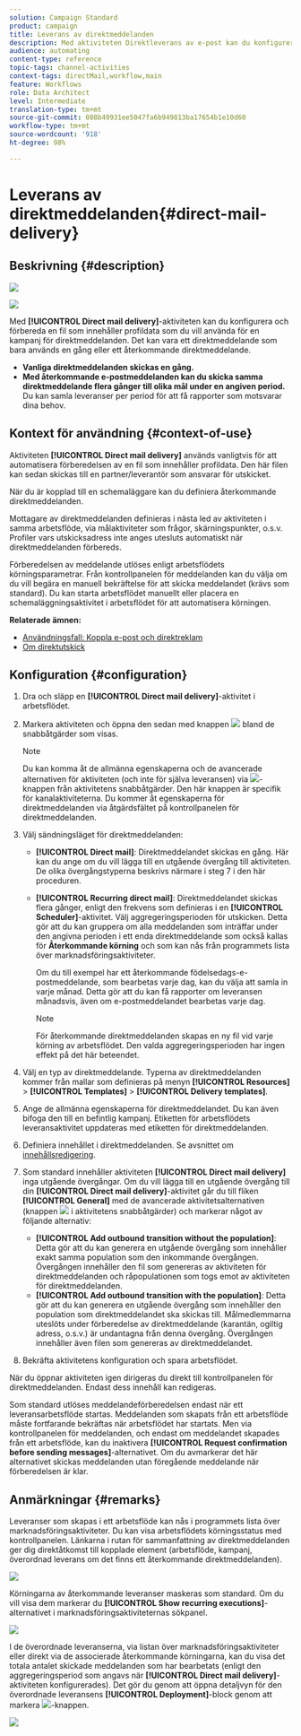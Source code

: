 ```yaml
---
solution: Campaign Standard
product: campaign
title: Leverans av direktmeddelanden
description: Med aktiviteten Direktleverans av e-post kan du konfigurera sändning av ett direktmeddelande eller återkommande direktmeddelanden i ett arbetsflöde.
audience: automating
content-type: reference
topic-tags: channel-activities
context-tags: directMail,workflow,main
feature: Workflows
role: Data Architect
level: Intermediate
translation-type: tm+mt
source-git-commit: 088b49931ee5047fa6b949813ba17654b1e10d60
workflow-type: tm+mt
source-wordcount: '918'
ht-degree: 98%

---
```



# Leverans av direktmeddelanden{#direct-mail-delivery}

## Beskrivning {#description}

![](assets/paper.png)

![](assets/recurrentpaper.png)

Med **[!UICONTROL Direct mail delivery]**-aktiviteten kan du konfigurera och förbereda en fil som innehåller profildata som du vill använda för en kampanj för direktmeddelanden. Det kan vara ett direktmeddelande som bara används en gång eller ett återkommande direktmeddelande.

* **Vanliga direktmeddelanden skickas en gång.**
* **Med återkommande e-postmeddelanden kan du skicka samma direktmeddelande flera gånger till olika mål under en angiven period.** Du kan samla leveranser per period för att få rapporter som motsvarar dina behov.

## Kontext för användning {#context-of-use}

Aktiviteten **[!UICONTROL Direct mail delivery]** används vanligtvis för att automatisera förberedelsen av en fil som innehåller profildata. Den här filen kan sedan skickas till en partner/leverantör som ansvarar för utskicket.

När du är kopplad till en schemaläggare kan du definiera återkommande direktmeddelanden.

Mottagare av direktmeddelanden definieras i nästa led av aktiviteten i samma arbetsflöde, via målaktiviteter som frågor, skärningspunkter, o.s.v. Profiler vars utskicksadress inte anges utesluts automatiskt när direktmeddelanden förbereds.

Förberedelsen av meddelande utlöses enligt arbetsflödets körningsparametrar. Från kontrollpanelen för meddelanden kan du välja om du vill begära en manuell bekräftelse för att skicka meddelandet (krävs som standard). Du kan starta arbetsflödet manuellt eller placera en schemaläggningsaktivitet i arbetsflödet för att automatisera körningen.

**Relaterade ämnen:**

* [Användningsfall: Koppla e-post och direktreklam](../../automating/using/coupling-email-direct-mail.md)
* [Om direktutskick](../../channels/using/about-direct-mail.md)

## Konfiguration {#configuration}

1. Dra och släpp en **[!UICONTROL Direct mail delivery]**-aktivitet i arbetsflödet.
1. Markera aktiviteten och öppna den sedan med knappen ![](assets/edit_darkgrey-24px.png) bland de snabbåtgärder som visas.

   >[!NOTE]
   >
   >Du kan komma åt de allmänna egenskaperna och de avancerade alternativen för aktiviteten (och inte för själva leveransen) via ![](assets/dlv_activity_params-24px.png)-knappen från aktivitetens snabbåtgärder. Den här knappen är specifik för kanalaktiviteterna. Du kommer åt egenskaperna för direktmeddelanden via åtgärdsfältet på kontrollpanelen för direktmeddelanden.

1. Välj sändningsläget för direktmeddelanden:

   * **[!UICONTROL Direct mail]**: Direktmeddelandet skickas en gång. Här kan du ange om du vill lägga till en utgående övergång till aktiviteten. De olika övergångstyperna beskrivs närmare i steg 7 i den här proceduren.
   * **[!UICONTROL Recurring direct mail]**: Direktmeddelandet skickas flera gånger, enligt den frekvens som definieras i en **[!UICONTROL Scheduler]**-aktivitet. Välj aggregeringsperioden för utskicken. Detta gör att du kan gruppera om alla meddelanden som inträffar under den angivna perioden i ett enda direktmeddelande som också kallas för **Återkommande körning** och som kan nås från programmets lista över marknadsföringsaktiviteter.

      Om du till exempel har ett återkommande födelsedags-e-postmeddelande, som bearbetas varje dag, kan du välja att samla in varje månad. Detta gör att du kan få rapporter om leveransen månadsvis, även om e-postmeddelandet bearbetas varje dag.

      >[!NOTE]
      >
      >För återkommande direktmeddelanden skapas en ny fil vid varje körning av arbetsflödet. Den valda aggregeringsperioden har ingen effekt på det här beteendet.

1. Välj en typ av direktmeddelande. Typerna av direktmeddelanden kommer från mallar som definieras på menyn **[!UICONTROL Resources]** > **[!UICONTROL Templates]** > **[!UICONTROL Delivery templates]**.
1. Ange de allmänna egenskaperna för direktmeddelandet. Du kan även bifoga den till en befintlig kampanj. Etiketten för arbetsflödets leveransaktivitet uppdateras med etiketten för direktmeddelanden.
1. Definiera innehållet i direktmeddelanden. Se avsnittet om [innehållsredigering](../../designing/using/personalization.md).
1. Som standard innehåller aktiviteten **[!UICONTROL Direct mail delivery]** inga utgående övergångar. Om du vill lägga till en utgående övergång till din **[!UICONTROL Direct mail delivery]**-aktivitet går du till fliken **[!UICONTROL General]** med de avancerade aktivitetsalternativen (knappen ![](assets/dlv_activity_params-24px.png) i aktivitetens snabbåtgärder) och markerar något av följande alternativ:

   * **[!UICONTROL Add outbound transition without the population]**: Detta gör att du kan generera en utgående övergång som innehåller exakt samma population som den inkommande övergången. Övergången innehåller den fil som genereras av aktiviteten för direktmeddelanden och råpopulationen som togs emot av aktiviteten för direktmeddelanden.
   * **[!UICONTROL Add outbound transition with the population]**: Detta gör att du kan generera en utgående övergång som innehåller den population som direktmeddelandet ska skickas till. Målmedlemmarna uteslöts under förberedelse av direktmeddelande (karantän, ogiltig adress, o.s.v.) är undantagna från denna övergång. Övergången innehåller även filen som genereras av direktmeddelandet.

1. Bekräfta aktivitetens konfiguration och spara arbetsflödet.

När du öppnar aktiviteten igen dirigeras du direkt till kontrollpanelen för direktmeddelanden. Endast dess innehåll kan redigeras.

Som standard utlöses meddelandeförberedelsen endast när ett leveransarbetsflöde startas. Meddelanden som skapats från ett arbetsflöde måste fortfarande bekräftas när arbetsflödet har startats. Men via kontrollpanelen för meddelanden, och endast om meddelandet skapades från ett arbetsflöde, kan du inaktivera **[!UICONTROL Request confirmation before sending messages]**-alternativet. Om du avmarkerar det här alternativet skickas meddelanden utan föregående meddelande när förberedelsen är klar.

## Anmärkningar {#remarks}

Leveranser som skapas i ett arbetsflöde kan nås i programmets lista över marknadsföringsaktiviteter. Du kan visa arbetsflödets körningsstatus med kontrollpanelen. Länkarna i rutan för sammanfattning av direktmeddelanden ger dig direktåtkomst till kopplade element (arbetsflöde, kampanj, överordnad leverans om det finns ett återkommande direktmeddelanden).

![](assets/wkf_display_parent_elements_direct_mail.png)

Körningarna av återkommande leveranser maskeras som standard. Om du vill visa dem markerar du **[!UICONTROL Show recurring executions]**-alternativet i marknadsföringsaktiviteternas sökpanel.

![](assets/wkf_display_recurrent_executions_direct_mail.png)

I de överordnade leveranserna, via listan över marknadsföringsaktiviteter eller direkt via de associerade återkommande körningarna, kan du visa det totala antalet skickade meddelanden som har bearbetats (enligt den aggregeringsperiod som angavs när **[!UICONTROL Direct mail delivery]**-aktiviteten konfigurerades). Det gör du genom att öppna detaljvyn för den överordnade leveransens **[!UICONTROL Deployment]**-block genom att markera ![](assets/wkf_dlv_detail_button.png)-knappen.

![](assets/wkf_display_recurrent_executions_3_direct_mail.png)
